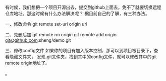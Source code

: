 有时候，我们想把一个项目开源出去，提交到github上面去，免不了就要切换远程仓库地址。那这时候有什么办法解决呢？
据目前自己的了解，有三种办法。

一、修改命令
git remote set-url origin url

二、先删后加
git remote rm origin
git remote add origin git@github.com:sheng/demo.git

三、修改config文件
如果你的项目有加入版本控制，那可以到项目根目录下，查看隐藏文件夹， 发现.git文件夹，找到其中的config文件，就可以修改其中的git remote origin地址了。

。
